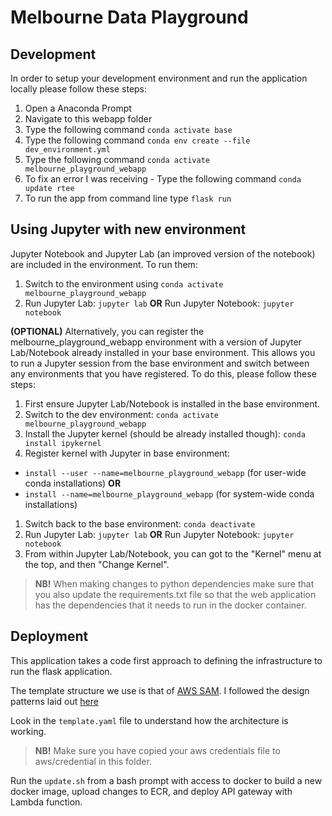 # Melbourne Data Playground

## Development
In order to setup your development environment and run the application locally please follow these steps:
1. Open a Anaconda Prompt
1. Navigate to this webapp folder
1. Type the following command ```conda activate base```
1. Type the following command ```conda env create --file dev_environment.yml```
1. Type the following command ```conda activate melbourne_playground_webapp```
1. To fix an error I was receiving - Type the following command ```conda update rtee```
1. To run the app from command line type ```flask run```

## Using Jupyter with new environment
Jupyter Notebook and Jupyter Lab (an improved version of the notebook) are included in the environment. To run them:
1. Switch to the environment using ```conda activate melbourne_playground_webapp```
1. Run Jupyter Lab: ```jupyter lab``` **OR** Run Jupyter Notebook: ```jupyter notebook```

**(OPTIONAL)** Alternatively, you can register the melbourne_playground_webapp environment with a version of Jupyter Lab/Notebook already installed in your base environment. This allows you to run a Jupyter session from the base environment and switch between any environments that you have registered. To do this, please follow these steps:
1. First ensure Jupyter Lab/Notebook is installed in the base environment.
1. Switch to the dev environment: ```conda activate melbourne_playground_webapp```
1. Install the Jupyter kernel (should be already installed though): ```conda install ipykernel```
1. Register kernel with Jupyter in base environment:
- ```install --user --name=melbourne_playground_webapp``` (for user-wide conda installations) **OR**
- ```install --name=melbourne_playground_webapp``` (for system-wide conda installations)
1. Switch back to the base environment: ```conda deactivate```
1. Run Jupyter Lab: ```jupyter lab``` **OR** Run Jupyter Notebook: ```jupyter notebook```
1. From within Jupyter Lab/Notebook, you can got to the "Kernel" menu at the top, and then "Change Kernel".

> <b>NB!</b> When making changes to python dependencies make sure that you also update the requirements.txt file so that the web application has the dependencies that it needs to run in the docker container.

## Deployment
This application takes a code first approach to defining the infrastructure to run the flask application.

The template structure we use is that of [AWS SAM](https://docs.aws.amazon.com/serverless-application-model/index.html).
I followed the design patterns laid out [here](https://pritul95.github.io/blogs/aws/2020/12/25/flask-aws-containerized-lambda/)

Look in the `template.yaml` file to understand how the architecture is working.

> <b>NB!</b> Make sure you have copied your aws credentials file to aws/credential in this folder.

Run the `update.sh` from a bash prompt with access to docker to build a new docker image, upload changes to ECR, and deploy API gateway with Lambda function.

